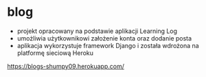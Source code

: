 # blog

* projekt opracowany na podstawie aplikacji Learning Log
* umożliwia użytkownikowi założenie konta oraz dodanie posta
* aplikacja wykorzystuje framework Django i została wdrożona na platformę sieciową Heroku

https://blogs-shumpy09.herokuapp.com/

